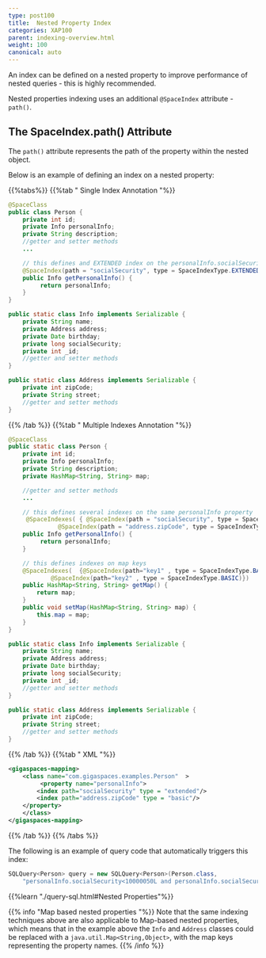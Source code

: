 ```yaml
---
type: post100
title:  Nested Property Index
categories: XAP100
parent: indexing-overview.html
weight: 100
canonical: auto
---
```



An index can be defined on a nested property to improve performance of nested queries - this is highly recommended.

Nested properties indexing uses an additional `@SpaceIndex` attribute - `path()`.

## The SpaceIndex.path() Attribute

The `path()` attribute represents the path of the property within the nested object.

Below is an example of defining an index on a nested property:

{{%tabs%}}
{{%tab "  Single Index Annotation "%}}


```java
@SpaceClass
public class Person {
    private int id;
    private Info personalInfo;
    private String description;
    //getter and setter methods
    ...

    // this defines and EXTENDED index on the personalInfo.socialSecurity property
    @SpaceIndex(path = "socialSecurity", type = SpaceIndexType.EXTENDED)
    public Info getPersonalInfo() {
         return personalInfo;
    }
}

public static class Info implements Serializable {
	private String name;
	private Address address;
	private Date birthday;
	private long socialSecurity;
	private int _id;
	//getter and setter methods
}

public static class Address implements Serializable {
	private int zipCode;
	private String street;
	//getter and setter methods
}
```

{{% /tab %}}
{{%tab "  Multiple Indexes Annotation "%}}


```java
@SpaceClass
public static class Person {
	private int id;
	private Info personalInfo;
	private String description;
	private HashMap<String, String> map;

	//getter and setter methods
	...

	// this defines several indexes on the same personalInfo property
	 @SpaceIndexes( { @SpaceIndex(path = "socialSecurity", type = SpaceIndexType.EXTENDED),
			  @SpaceIndex(path = "address.zipCode", type = SpaceIndexType.BASIC)})
	public Info getPersonalInfo() {
		 return personalInfo;
	}

	// this defines indexes on map keys
	@SpaceIndexes(	{@SpaceIndex(path="key1" , type = SpaceIndexType.BASIC),
			@SpaceIndex(path="key2" , type = SpaceIndexType.BASIC)})
	public HashMap<String, String> getMap() {
		return map;
	}
	public void setMap(HashMap<String, String> map) {
		this.map = map;
	}
}

public static class Info implements Serializable {
	private String name;
	private Address address;
	private Date birthday;
	private long socialSecurity;
	private int _id;
	//getter and setter methods
}

public static class Address implements Serializable {
	private int zipCode;
	private String street;
	//getter and setter methods
}
```

{{% /tab %}}
{{%tab "  XML "%}}


```xml
<gigaspaces-mapping>
    <class name="com.gigaspaces.examples.Person"  >
         <property name="personalInfo">
		<index path="socialSecurity" type = "extended"/>
		<index path="address.zipCode" type = "basic"/>
	</property>
    </class>
</gigaspaces-mapping>
```

{{% /tab %}}
{{% /tabs %}}

The following is an example of query code that automatically triggers this index:


```java
SQLQuery<Person> query = new SQLQuery<Person>(Person.class,
	"personalInfo.socialSecurity<10000050L and personalInfo.socialSecurity>=10000010L");
```

{{%learn "./query-sql.html#Nested Properties"%}}

{{% info "Map based nested properties "%}}
Note that the same indexing techniques above are also applicable to Map-based nested properties, which means that in the example above the `Info` and `Address` classes could be replaced with a `java.util.Map<String,Object>`, with the map keys representing the property names.
{{% /info %}}

